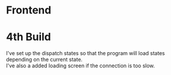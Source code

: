 # Frontend
# 4th Build

I've set up the dispatch states so that the program will load states depending on the current state.\
I've also a added loading screen if the connection is too slow.